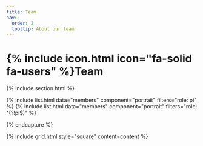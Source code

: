 ```yaml
---
title: Team
nav:
  order: 2
  tooltip: About our team
---
```


# {% include icon.html icon="fa-solid fa-users" %}Team



{% include section.html %}

{% include list.html data="members" component="portrait" filters="role: pi" %}
{% include list.html data="members" component="portrait" filters="role: ^(?!pi$)" %}



{% endcapture %}

{% include grid.html style="square" content=content %}
